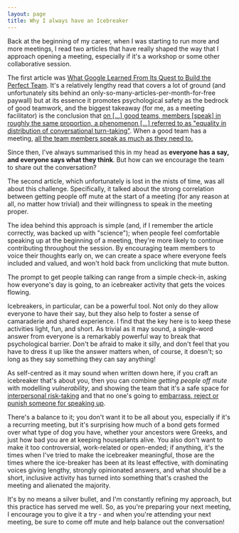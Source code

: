 ```yaml
---
layout: page
title: Why I always have an Icebreaker
---
```


Back at the beginning of my career, when I was starting to run more and more meetings, I read two articles that have really shaped the way
that I approach opening a meeting, especially if it's a workshop or some other collaborative session.

The first article was [What Google Learned From Its Quest to Build the Perfect Team](https://www.nytimes.com/2016/02/28/magazine/what-google-learned-from-its-quest-to-build-the-perfect-team.html).
It's a relatively lengthy read that covers a lot of ground (and unfortunately sits behind an only-so-many-articles-per-month-for-free paywall) but at its essence it promotes psychological safety as the
bedrock of good teamwork, and the biggest takeaway (for me, as a meeting facilitator) is the conclusion that [on \[...\] good teams, members \[speak\] in roughly the same proportion, a phenomenon \[...\] referred to as "equality in distribution of conversational turn-taking"](https://www.nytimes.com/2016/02/28/magazine/what-google-learned-from-its-quest-to-build-the-perfect-team.html#:~:text=on%20the%20good%20teams%2C%20members%20spoke%20in%20roughly%20the%20same%20proportion%2C%20a%20phenomenon%20the%20researchers%20referred%20to%20as%20%E2%80%98%E2%80%98equality%20in%20distribution%20of%20conversational%20turn%2Dtaking.%E2%80%99%E2%80%99). When a good team has a meeting, [all the team members speak as much as they need to.](https://www.nytimes.com/2016/02/28/magazine/what-google-learned-from-its-quest-to-build-the-perfect-team.html#:~:text=all%20the%20team%20members%20speak%20as%20much%20as%20they%20need%20to.)

Since then, I've always summarised this in my head as **everyone has a say, and everyone says what they think**. But how can we encourage the team to share out the conversation?

The second article, which unfortunately is lost in the mists of time, was all about this challenge. Specifically, it talked about the strong correlation between getting people off mute at the start of a meeting (for any reason at all, no matter how trivial) and their willingness to speak in the meeting proper.

The idea behind this approach is simple (and, if I remember the article correctly, was backed up with "science"); when people feel comfortable speaking up at the beginning of a meeting, they're more likely to continue contributing throughout the session. By encouraging team members to voice their thoughts early on, we can create a space where everyone feels included and valued, and won't hold back from unclicking that mute button.

The prompt to get people talking can range from a simple check-in, asking how everyone's day is going, to an icebreaker activity that gets the voices flowing.

Icebreakers, in particular, can be a powerful tool. Not only do they allow everyone to have their say, but they also help to foster a sense of camaraderie and shared experience. I find that the key here is to keep these activities light, fun, and short. As trivial as it may sound, a single-word answer from everyone is a remarkably powerful way to break that psychological barrier. Don't be afraid to make it silly, and don't feel that you have to dress it up like the answer matters when, of course, it doesn't; so long as they say something they can say anything!

As self-centred as it may sound when written down here, if you craft an icebreaker that's about you, then you can combine _getting people off mute_ with modelling _vulnerability_, and showing the team that it's a safe space for [interpersonal risk-taking](https://www.nytimes.com/2016/02/28/magazine/what-google-learned-from-its-quest-to-build-the-perfect-team.html) and that no one's going to [embarrass, reject or punish someone for speaking up](https://www.nytimes.com/2016/02/28/magazine/what-google-learned-from-its-quest-to-build-the-perfect-team.html).

There's a balance to it; you don't want it to be all about you, especially if it's a recurring meeting, but it's surprising how much of a bond gets formed over what type of dog you have, whether your ancestors were Greeks, and just how bad you are at keeping houseplants alive. You also don't want to make it too controversial, work-related or open-ended; if anything, it's the times when I've tried to make the icebreaker meaningful, those are the times where the ice-breaker has been at its least effective, with dominating voices giving lengthy, strongly opinionated answers, and what should be a short, inclusive activity has turned into something that's crashed the meeting and alienated the majority.

It's by no means a silver bullet, and I'm constantly refining my approach, but this practice has served me well. So, as you're preparing your next meeting, I encourage you to give it a try - and when you're attending your next meeting, be sure to come off mute and help balance out the conversation!

